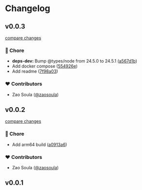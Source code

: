 # Changelog


## v0.0.3

[compare changes](https://github.com/ezyostudio/dgraph-dg-auth-proxy/compare/v0.0.2...v0.0.3)

### 🏡 Chore

- **deps-dev:** Bump @types/node from 24.5.0 to 24.5.1 ([a567d1b](https://github.com/ezyostudio/dgraph-dg-auth-proxy/commit/a567d1b))
- Add docker compose ([554926e](https://github.com/ezyostudio/dgraph-dg-auth-proxy/commit/554926e))
- Add readme ([7f98a03](https://github.com/ezyostudio/dgraph-dg-auth-proxy/commit/7f98a03))

### ❤️ Contributors

- Zao Soula ([@zaosoula](https://github.com/zaosoula))

## v0.0.2

[compare changes](https://github.com/ezyostudio/dgraph-dg-auth-proxy/compare/v0.0.1...v0.0.2)

### 🏡 Chore

- Add arm64 build ([a0913a6](https://github.com/ezyostudio/dgraph-dg-auth-proxy/commit/a0913a6))

### ❤️ Contributors

- Zao Soula ([@zaosoula](https://github.com/zaosoula))

## v0.0.1

